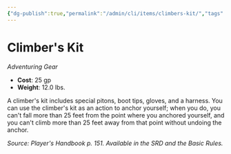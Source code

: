 ```yaml
---
{"dg-publish":true,"permalink":"/admin/cli/items/climbers-kit/","tags":["compendium/src/5e/phb","item/gear"],"updated":"2025-01-11T15:32:15.751+00:00"}
---
```


# Climber's Kit
*Adventuring Gear*  

- **Cost**: 25 gp
- **Weight**: 12.0 lbs.

A climber's kit includes special pitons, boot tips, gloves, and a harness. You can use the climber's kit as an action to anchor yourself; when you do, you can't fall more than 25 feet from the point where you anchored yourself, and you can't climb more than 25 feet away from that point without undoing the anchor.

*Source: Player's Handbook p. 151. Available in the SRD and the Basic Rules.*